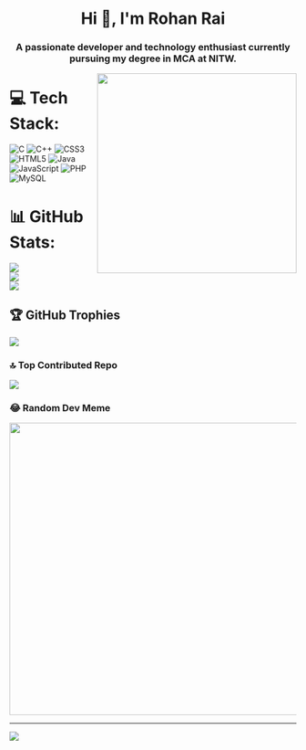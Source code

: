 <h1 align="center">Hi 👋, I'm Rohan Rai</h1>
<h3 align="center">A passionate developer and technology enthusiast currently pursuing my degree in MCA at NITW.</h3>
<img  align="right" width="350px" src="https://i.pinimg.com/originals/f5/36/01/f53601133f236d1cb167ac19f05a3d60.gif">

# 💻 Tech Stack:
![C](https://img.shields.io/badge/c-%2300599C.svg?style=for-the-badge&logo=c&logoColor=white) ![C++](https://img.shields.io/badge/c++-%2300599C.svg?style=for-the-badge&logo=c%2B%2B&logoColor=white) ![CSS3](https://img.shields.io/badge/css3-%231572B6.svg?style=for-the-badge&logo=css3&logoColor=white) ![HTML5](https://img.shields.io/badge/html5-%23E34F26.svg?style=for-the-badge&logo=html5&logoColor=white) ![Java](https://img.shields.io/badge/java-%23ED8B00.svg?style=for-the-badge&logo=java&logoColor=white) ![JavaScript](https://img.shields.io/badge/javascript-%23323330.svg?style=for-the-badge&logo=javascript&logoColor=%23F7DF1E) ![PHP](https://img.shields.io/badge/php-%23777BB4.svg?style=for-the-badge&logo=php&logoColor=white) ![MySQL](https://img.shields.io/badge/mysql-%2300f.svg?style=for-the-badge&logo=mysql&logoColor=white)
# 📊 GitHub Stats:
![](https://github-readme-stats.vercel.app/api?username=fomosapien23&theme=dark&hide_border=true&include_all_commits=true&count_private=false)<br/>
![](https://github-readme-streak-stats.herokuapp.com/?user=fomosapien23&theme=dark&hide_border=true)<br/>
![](https://github-readme-stats.vercel.app/api/top-langs/?username=fomosapien23&theme=dark&hide_border=true&include_all_commits=true&count_private=false&layout=compact)

## 🏆 GitHub Trophies
![](https://github-profile-trophy.vercel.app/?username=fomosapien23&theme=radical&no-frame=true&no-bg=false&margin-w=4)

### 🔝 Top Contributed Repo
![](https://github-contributor-stats.vercel.app/api?username=fomosapien23&limit=5&theme=dark&combine_all_yearly_contributions=true)

### 😂 Random Dev Meme
<img src="https://rm.up.railway.app/" width="512px"/>

---
[![](https://visitcount.itsvg.in/api?id=fomosapien23&icon=0&color=0)](https://visitcount.itsvg.in)

<!-- Proudly created with GPRM ( https://gprm.itsvg.in ) -->

